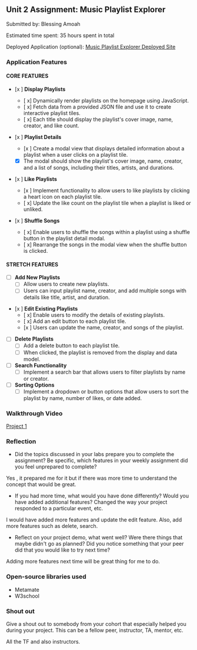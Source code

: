 ## Unit 2 Assignment: Music Playlist Explorer

Submitted by: Blessing Amoah

Estimated time spent: 35 hours spent in total

Deployed Application (optional): [Music Playlist Explorer Deployed Site](ADD_LINK_HERE)

### Application Features

#### CORE FEATURES

- [x ] **Display Playlists**
  - [ x] Dynamically render playlists on the homepage using JavaScript.
  - [ x] Fetch data from a provided JSON file and use it to create interactive playlist tiles.
  - [ x] Each title should display the playlist's cover image, name, creator, and like count.

- [x ] **Playlist Details**
  - [x ] Create a modal view that displays detailed information about a playlist when a user clicks on a playlist tile.
  - [x] The modal should show the playlist's cover image, name, creator, and a list of songs, including their titles, artists, and durations.

- [x ] **Like Playlists**
  - [x ] Implement functionality to allow users to like playlists by clicking a heart icon on each playlist tile.
  - [ x] Update the like count on the playlist tile when a playlist is liked or unliked.

- [x ] **Shuffle Songs**
  - [ x] Enable users to shuffle the songs within a playlist using a shuffle button in the playlist detail modal.
  - [ x] Rearrange the songs in the modal view when the shuffle button is clicked.

#### STRETCH FEATURES

- [ ] **Add New Playlists**
  - [ ] Allow users to create new playlists.
  - [ ] Users can input playlist name, creator, and add multiple songs with details like title, artist, and duration.

- [x ] **Edit Existing Playlists**
  - [ x] Enable users to modify the details of existing playlists.
  - [ x] Add an edit button to each playlist tile.
  - [x ] Users can update the name, creator, and songs of the playlist.

- [ ] **Delete Playlists**
  - [ ] Add a delete button to each playlist tile.
  - [ ] When clicked, the playlist is removed from the display and data model.

- [ ] **Search Functionality**
  - [ ] Implement a search bar that allows users to filter playlists by name or creator.

- [ ] **Sorting Options**
  - [ ] Implement a dropdown or button options that allow users to sort the playlist by name, number of likes, or date added.

### Walkthrough Video



[Project 1](https://www.loom.com/share/c223a965635140598c25abd3fcf3f1b1?sid=39172f15-e9ff-4d97-a2ba-e927439b54be)





### Reflection

* Did the topics discussed in your labs prepare you to complete the assignment? Be specific, which features in your weekly assignment did you feel unprepared to complete?

Yes , it prepared me for it but if there was more time to understand the concept that would be great.

* If you had more time, what would you have done differently? Would you have added additional features? Changed the way your project responded to a particular event, etc.

I would have added more features and update the edit feature. Also, add more features such as delete, search.

* Reflect on your project demo, what went well? Were there things that maybe didn't go as planned? Did you notice something that your peer did that you would like to try next time?

Adding more features next time will be great thing for me to do.

### Open-source libraries used

- Metamate
- W3school

### Shout out

Give a shout out to somebody from your cohort that especially helped you during your project. This can be a fellow peer, instructor, TA, mentor, etc.

All the TF and also instructors.
